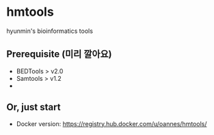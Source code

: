 # hmtools
hyunmin's bioinformatics tools

## Prerequisite (미리 깔아요)
* BEDTools > v2.0
* Samtools > v1.2
* 
## Or, just start
* Docker version: https://registry.hub.docker.com/u/oannes/hmtools/
